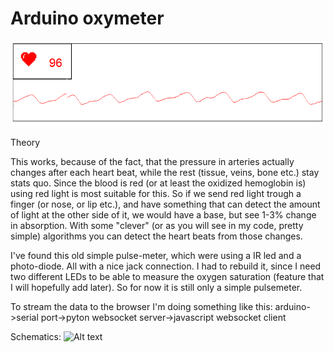 Arduino oxymeter
=========
![Alt text](/img/screen.png "screen")


Theory

This works, because of the fact, that the pressure in arteries actually changes after each heart beat, while the rest (tissue, veins, bone etc.) stay stats quo. Since the blood is red (or at least the oxidized hemoglobin is) using red light is most suitable for this. So if we send red light trough a finger (or nose, or lip etc.), and have something that can detect the amount of light at the other side of it, we would have a base, but see 1-3% change in absorption. With some "clever" (or as you will see in my code, pretty simple) algorithms you can detect the heart beats from those changes.

I've found this old simple pulse-meter, which were using a IR led and a photo-diode. All with a nice jack connection.
I had to rebuild it, since I need two different LEDs to be able to measure the oxygen saturation (feature that I will hopefully add later). So for now it is still only a simple pulsemeter.


To stream the data to the browser I'm doing something like this: arduino->serial port->pyton websocket server->javascript websocket client

Schematics:
![Alt text](/img/schematics.png "schm")

